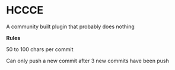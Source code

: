# HCCCE
A community built plugin that probably does nothing 

**Rules**

50 to 100 chars per commit
 
Can only push a new commit after 3 new commits have been push
